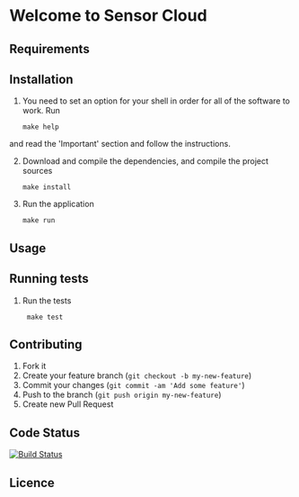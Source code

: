# Welcome to Sensor Cloud

## Requirements

## Installation

1.  You need to set an option for your shell in order for all of the software to work. Run 

        make help

and read the 'Important' section and follow the instructions.

2.  Download and compile the dependencies, and compile the project sources
 
        make install

3.  Run the application
 
        make run

## Usage

## Running tests

1. Run the tests
 
        make test

## Contributing

1. Fork it
2. Create your feature branch (`git checkout -b my-new-feature`)
3. Commit your changes (`git commit -am 'Add some feature'`)
4. Push to the branch (`git push origin my-new-feature`)
5. Create new Pull Request

## Code Status

[![Build Status](https://travis-ci.org/projectcs13/sensor-cloud-website.png)](https://travis-ci.org/projectcs13/sensor-cloud-website)

## Licence
